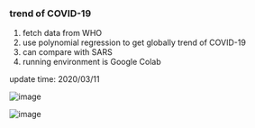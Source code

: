 ### trend of COVID-19 
1. fetch data from WHO
2. use polynomial regression to get globally trend of COVID-19
3. can compare with SARS
4. running environment is Google Colab

update time: 2020/03/11

![image](https://github.com/melody26613/covid19_trend/blob/master/predict/pic/gif/covid19-20200311.gif)

![image](https://github.com/melody26613/covid19_trend/blob/master/predict/pic/sars.jpg)
